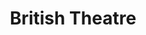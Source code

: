 ---
title: "British Theatre"
summary: "British Theatre are an English band from Manchester, formed in 2011 by former Oceansize members and current Biffy Clyro touring musicians, Mike Vennart and Richard \"Gambler\" Ingram. The duo released an untitled EP on 25 February 2012, exactly one year on from their former band's break-up.On 20 August 2012, the band released its second EP, Dyed in the Wool Ghost, as a digital download and on 12-inch vinyl.
In April 2016, their debut album Mastery was released."
slug: "british-theatre"
image: "british-theatre.jpg"
apple_music_artist_url: "None"
wikipedia_url: "https://en.wikipedia.org/wiki/British_Theatre_(band)"
---